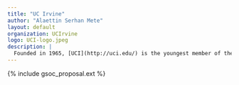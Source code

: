 ```yaml
---
title: "UC Irvine"
author: "Alaettin Serhan Mete"
layout: default
organization: UCIrvine
logo: UCI-logo.jpeg
description: |
  Founded in 1965, [UCI](http://uci.edu/) is the youngest member of the prestigious Association of American Universities. The campus has produced three Nobel laureates and is known for its academic achievement, premier research, innovation and anteater mascot. Led by Chancellor Howard Gillman, UCI has more than 30,000 students and offers 192 degree programs. It’s located in one of the world’s safest and most economically vibrant communities and is Orange County’s second-largest employer, contributing $5 billion annually to the local economy.
---
```


{% include gsoc_proposal.ext %}
